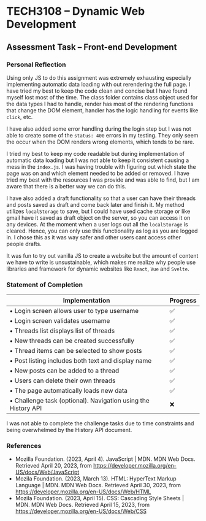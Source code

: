 # TECH3108 – Dynamic Web Development

## Assessment Task – Front-end Development

### Personal Reflection

Using only JS to do this assignment was extremely exhausting especially implementing automatic data loading with out rerendering the full page. I have tried my best to keep the code clean and concise but I have found myself lost most of the time. The class folder contains class object used for the data types I had to handle, render has most of the rendering functions that change the DOM element, handler has the logic handling for events like `click`, etc.

I have also added some error handling during the login step but I was not able to create some of the `status: 400` errors in my testing. They only seem the occur when the DOM renders wrong elements, which tends to be rare.

I tried my best to keep my code readable but during implementation of automatic data loading but I was not able to keep it consistent causing a mess in the `index.js`. I was having trouble with figuring out which state the page was on and which element needed to be added or removed. I have tried my best with the resources I was provide and was able to find, but I am aware that there is a better way we can do this.

I have also added a draft functionality so that a user can have their threads and posts saved as draft and come back later and finish it. My method utilizes `localStorage` to save, but I could have used cache storage or like gmail have it saved as draft object on the server, so you can access it on any devices. At the moment when a user logs out all the `localStorage` is cleared. Hence, you can only use this functionality as log as you are logged in. I chose this as it was way safer and other users cant access other people drafts.

It was fun to try out vanilla JS to create a website but the amount of content we have to write is unsustainable, which makes me realize why people use libraries and framework for dynamic websites like `React`, `Vue` and `Svelte`.

### Statement of Completion

| Implementation                                                | Progress |
| ------------------------------------------------------------- | -------- |
| • Login screen allows user to type username                   | ✅       |
| • Login screen validates username                             | ✅       |
| • Threads list displays list of threads                       | ✅       |
| • New threads can be created successfully                     | ✅       |
| • Thread items can be selected to show posts                  | ✅       |
| • Post listing includes both text and display name            | ✅       |
| • New posts can be added to a thread                          | ✅       |
| • Users can delete their own threads                          | ✅       |
| • The page automatically loads new data                       | ✅       |
| • Challenge task (optional). Navigation using the History API | ❌       |

I was not able to complete the challenge tasks due to time constraints and being overwhelmed by the History API document.

### References

- Mozilla Foundation. (2023, April 4). JavaScript | MDN. MDN Web Docs. Retrieved April 20, 2023, from https://developer.mozilla.org/en-US/docs/Web/JavaScript
- Mozila Foundation. (2023, March 13). HTML: HyperText Markup Language | MDN. MDN Web Docs. Retrieved April 30, 2023, from https://developer.mozilla.org/en-US/docs/Web/HTML
- Mozila Foundation. (2023, April 15). CSS: Cascading Style Sheets | MDN. MDN Web Docs. Retrieved April 15, 2023, from https://developer.mozilla.org/en-US/docs/Web/CSS
